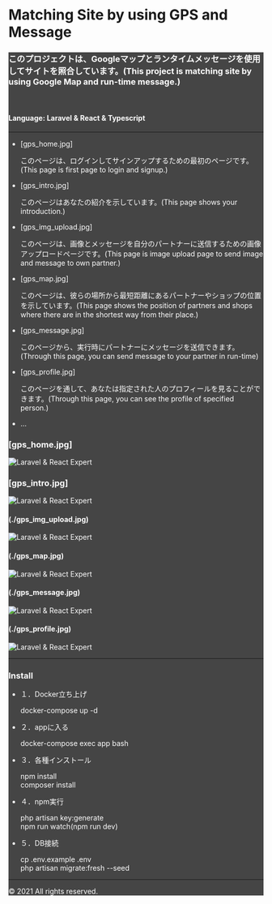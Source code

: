 # Matching Site by using GPS and Message
<div style="background-color:#454545; color:white">

<h3>このプロジェクトは、Googleマップとランタイムメッセージを使用してサイトを照合しています。(This project is matching site by using Google Map and run-time message.)</h3><br>
<h4><b>Language</b>: Laravel & React & Typescript</h4><hr>
<ul>
    <li>[gps_home.jpg]
        <dl>
            このページは、ログインしてサインアップするための最初のページです。(This page is first page to login and signup.)
        </dl>
    </li>
    <li>[gps_intro.jpg]
        <dl>
            このページはあなたの紹介を示しています。(This page shows your introduction.)
        </dl>
    </li>
    <li>[gps_img_upload.jpg]
        <dl>
            このページは、画像とメッセージを自分のパートナーに送信するための画像アップロードページです。(This page is image upload page to send image and message to own partner.)
        </dl>
    </li>
    <li>[gps_map.jpg]
        <dl>
            このページは、彼らの場所から最短距離にあるパートナーやショップの位置を示しています。(This page shows the position of partners and shops where there are in the shortest way from their place.)
        </dl>
    </li>
    <li>[gps_message.jpg]
         <dl>
            このページから、実行時にパートナーにメッセージを送信できます。(Through this page, you can send message to your partner in run-time)
        </dl>
    </li>
    <li>[gps_profile.jpg]
        <dl>
            このページを通して、あなたは指定された人のプロフィールを見ることができます。(Through this page, you can see the profile of specified person.)
        </dl>
    </li>
    <li>...</li>
</ul>
<h3>[gps_home.jpg]</h3>

![Laravel & React Expert](./gps_home.jpg)
<h3>[gps_intro.jpg]</h3>

![Laravel & React Expert](./gps_intro.jpg)
<h4>(./gps_img_upload.jpg)</h4>

![Laravel & React Expert](./gps_img_upload.jpg)
<h4>(./gps_map.jpg)</h4>

![Laravel & React Expert](./gps_map.jpg)
<h4>(./gps_message.jpg)</h4>

![Laravel & React Expert](./gps_message.jpg)
<h4>(./gps_profile.jpg)</h4>

![Laravel & React Expert](./gps_profile.jpg)
<hr>
<h3>Install </h3>
<ul>
    <li>１．Docker立ち上げ</li>
    <dl>docker-compose up -d</dl>
    <li>２．appに入る</li>
    <dl>docker-compose exec app bash</dl>
    <li>３．各種インストール</li>
    <dl>
        npm install<br>
        composer install
    </dl>
    <li>４．npm実行</li>
    <dl>
        php artisan key:generate<br>
        npm run watch(npm run dev)
    </dl>
    <li>５．DB接続</li>
    <dl>
        cp .env.example .env<br>
        php artisan migrate:fresh --seed
    </dl>
</ul>
<hr>

&copy; 2021 All rights reserved.
<div>